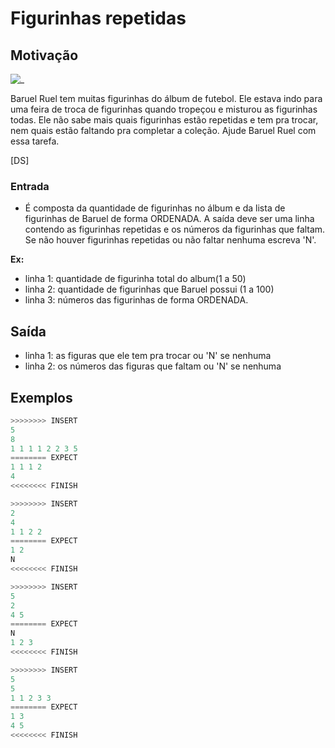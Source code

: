 # Figurinhas repetidas

## Motivação

![_](cover.jpg)

Baruel Ruel tem muitas figurinhas do álbum de futebol. Ele estava indo para uma feira de troca de figurinhas quando tropeçou e misturou as figurinhas todas. Ele não sabe mais quais figurinhas estão repetidas e tem pra trocar, nem quais estão faltando pra completar a coleção. Ajude Baruel Ruel com essa tarefa.

\[DS\]

### Entrada

- É composta da quantidade de figurinhas no álbum e da lista de figurinhas de Baruel de forma ORDENADA. A saída deve ser uma linha contendo as figurinhas repetidas e os números da figurinhas que faltam. Se não houver figurinhas repetidas ou não faltar nenhuma escreva 'N'.  

**Ex:**  

- linha 1: quantidade de figurinha total do album(1 a 50)  
- linha 2: quantidade de figurinhas que Baruel possui (1 a 100)  
- linha 3: números das figurinhas de forma ORDENADA.

## Saída

- linha 1: as figuras que ele tem pra trocar ou 'N' se nenhuma  
- linha 2: os números das figuras que faltam ou 'N' se nenhuma

## Exemplos

``` py
>>>>>>>> INSERT
5
8
1 1 1 1 2 2 3 5
======== EXPECT
1 1 1 2
4
<<<<<<<< FINISH
```

```py
>>>>>>>> INSERT
2
4
1 1 2 2
======== EXPECT
1 2
N
<<<<<<<< FINISH
```

```py
>>>>>>>> INSERT
5
2
4 5
======== EXPECT
N
1 2 3
<<<<<<<< FINISH
```

```py
>>>>>>>> INSERT
5
5
1 1 2 3 3
======== EXPECT
1 3
4 5
<<<<<<<< FINISH
```
